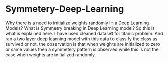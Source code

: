 # Symmetery-Deep-Learning
Why there is a need to initialize weights randomly in a Deep Learning Models? What is Symmetry breaking in Deep Learning model? 
So this is what is explained here. I have used cleaned dataset for titanic problem. And ran a two layer deep learning model with this data to classify the class as survived or not. the observation is that when weights are initialized to zero or same values then a symmetery pattern is observed while this is not the case when weights are initialized randomly.
